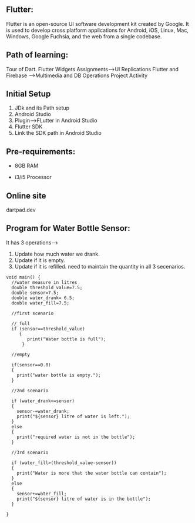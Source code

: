 ## Flutter:
Flutter is an open-source UI software development kit created by Google. It is used to develop cross platform applications for Android, iOS, Linux, Mac, Windows, Google Fuchsia, and the web from a single codebase. 

## Path of learning:

Tour of Dart. 
Flutter Widgets
Assignments-->UI Replications
Flutter and Firebase -->Multimedia and DB Operations
Project Activity

## Initial Setup
 
1. JDk and its Path setup
2. Android Studio
3. Plugin-->FLutter in Android Studio
4. Flutter SDK
5. Link the SDK path in Android Studio

## Pre-requirements:

- 8GB RAM

- i3/i5 Processor

## Online site

dartpad.dev


## Program for Water Bottle Sensor:
It has 3 operations--> 
1. Update how much water we drank.
2. Update if it is empty.
3. Update if it is refilled.
need to maintain the quantity in all 3 secenarios.

```
void main() {
  //water measure in litres
  double threshold_value=7.5;
  double sensor=7.5;
  double water_drank= 6.5;
  double water_fill=7.5;
  
  //first scenario
  
  // full
  if (sensor==threshold_value)
     {
        print("Water bottle is full");
      }
  
  //empty
  
  if(sensor==0.0)
  {
    print("water bottle is empty.");
  }
  
  //2nd scenario
  
  if (water_drank<=sensor)
  {
    sensor-=water_drank; 
    print("${sensor} litre of water is left.");
  }
  else
  {
    print("required water is not in the bottle");
  }
  
  //3rd scenario
  
  if (water_fill>(threshold_value-sensor))
  {
    print("Water is more that the water bottle can contain");
  }
  else
  {
    sensor+=water_fill;
    print("${sensor} litre of water is in the bottle");
  }
  
}

```
